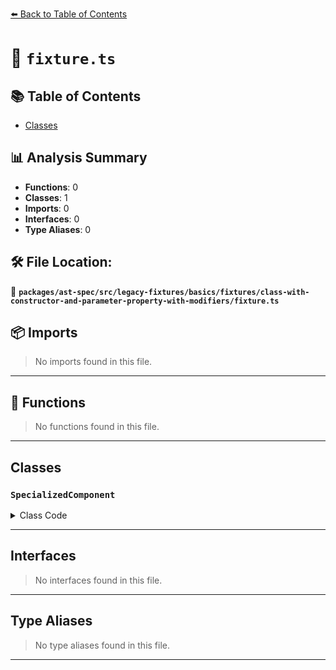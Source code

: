 [⬅️ Back to Table of Contents](../../../../../../../index.md)

# 📄 `fixture.ts`

## 📚 Table of Contents

- [Classes](#classes)

## 📊 Analysis Summary

- **Functions**: 0
- **Classes**: 1
- **Imports**: 0
- **Interfaces**: 0
- **Type Aliases**: 0

## 🛠️ File Location:
📂 **`packages/ast-spec/src/legacy-fixtures/basics/fixtures/class-with-constructor-and-parameter-property-with-modifiers/fixture.ts`**

## 📦 Imports

> No imports found in this file.


---

## 🔧 Functions

> No functions found in this file.


---

## Classes

### `SpecializedComponent`

<details><summary>Class Code</summary>

```ts
class SpecializedComponent extends SomeComponent {
  constructor(protected override readonly param: string) {}
}
```
</details>


---

## Interfaces

> No interfaces found in this file.


---

## Type Aliases

> No type aliases found in this file.


---